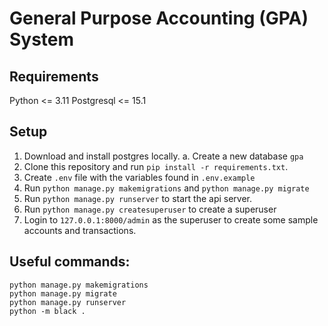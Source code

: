 # General Purpose Accounting (GPA) System

## Requirements
Python <= 3.11
Postgresql <= 15.1


## Setup
1. Download and install postgres locally. 
   a. Create a new database `gpa`
2. Clone this repository and run `pip install -r requirements.txt`.
3. Create `.env` file with the variables found in `.env.example`
4. Run `python manage.py makemigrations` and `python manage.py migrate`  
5. Run `python manage.py runserver` to start the api server.
6. Run `python manage.py createsuperuser` to create a superuser
7. Login to `127.0.0.1:8000/admin` as the superuser to create some sample accounts and transactions.

## Useful commands:
```shell
python manage.py makemigrations
python manage.py migrate
python manage.py runserver
python -m black .
```
